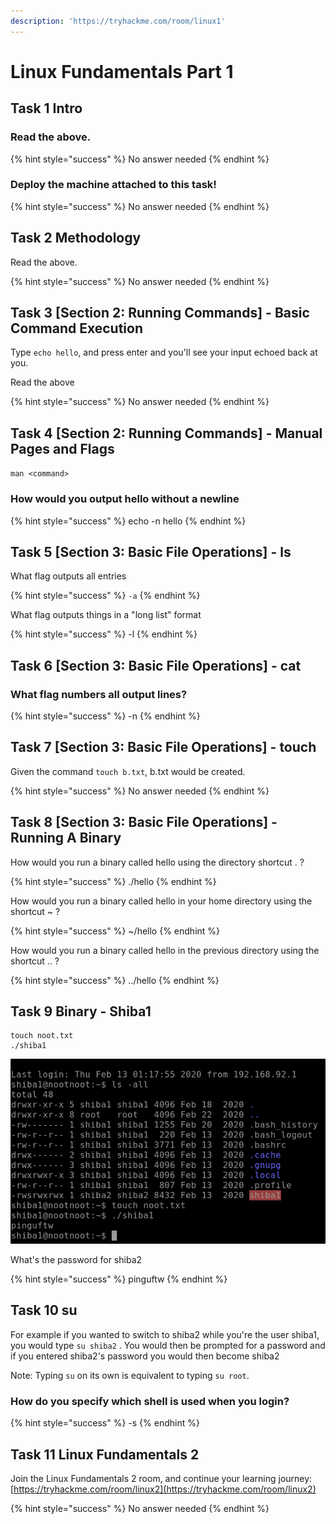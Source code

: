```yaml
---
description: 'https://tryhackme.com/room/linux1'
---
```


# Linux Fundamentals Part 1

## Task 1 Intro

### Read the above.

{% hint style="success" %}
No answer needed
{% endhint %}

### Deploy the machine attached to this task!

{% hint style="success" %}
No answer needed
{% endhint %}

## Task 2 Methodology

Read the above.

{% hint style="success" %}
No answer needed
{% endhint %}

## Task 3 \[Section 2: Running Commands\] - Basic Command Execution

Type `echo hello`, and press enter and you'll see your input echoed back at you.

Read the above

{% hint style="success" %}
No answer needed
{% endhint %}

## Task 4 \[Section 2: Running Commands\] - Manual Pages and Flags

`man <command>`

### How would you output hello without a newline

{% hint style="success" %}
echo -n hello
{% endhint %}

## Task 5 \[Section 3: Basic File Operations\] - ls

What flag outputs all entries

{% hint style="success" %}
`-a`
{% endhint %}

What flag outputs things in a "long list" format

{% hint style="success" %}
-l
{% endhint %}

## Task 6 \[Section 3: Basic File Operations\] - cat

### What flag numbers all output lines?

{% hint style="success" %}
-n
{% endhint %}

## Task 7 \[Section 3: Basic File Operations\] - touch

Given the command `touch b.txt`, b.txt would be created.

{% hint style="success" %}
No answer needed
{% endhint %}

## Task 8 \[Section 3: Basic File Operations\] - Running A Binary

How would you run a binary called hello using the directory shortcut . ?

{% hint style="success" %}
./hello
{% endhint %}

How would you run a binary called hello in your home directory using the shortcut ~ ?

{% hint style="success" %}
~/hello
{% endhint %}

How would you run a binary called hello in the previous directory using the shortcut .. ?

{% hint style="success" %}
../hello
{% endhint %}

## Task 9 Binary - Shiba1

```text
touch noot.txt
./shiba1
```

![](../.gitbook/assets/image%20%28176%29.png)

What's the password for shiba2

{% hint style="success" %}
pinguftw
{% endhint %}

## Task 10 su

For example if you wanted to switch to shiba2 while you're the user shiba1, you would type `su shiba2` . You would then be prompted for a password and if you entered shiba2's password you would then become shiba2

Note: Typing `su` on its own is equivalent to typing `su root`. 

### How do you specify which shell is used when you login?

{% hint style="success" %}
-s
{% endhint %}

## Task 11 Linux Fundamentals 2

Join the Linux Fundamentals 2 room, and continue your learning journey: [https://tryhackme.com/room/linux2](https://tryhackme.com/room/linux2)

{% hint style="success" %}
No answer needed
{% endhint %}

